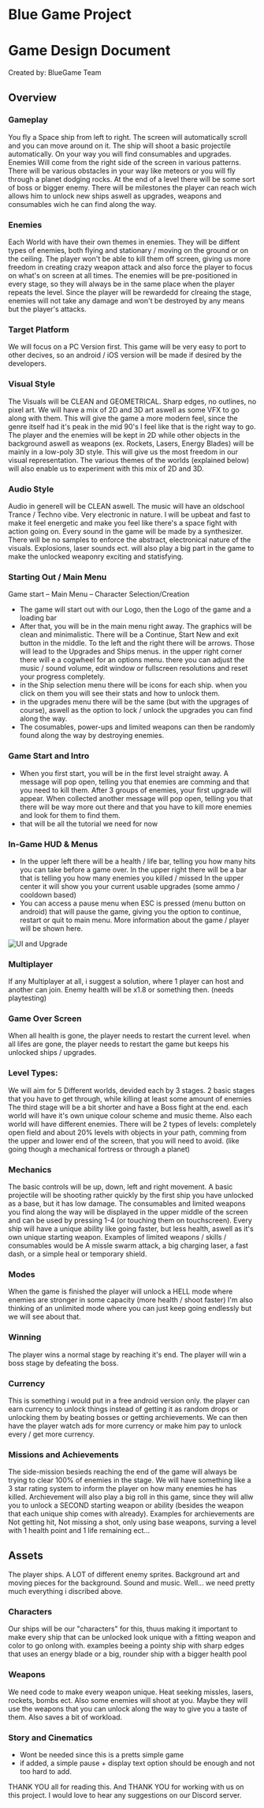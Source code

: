 # Blue Game Project

# Game Design Document

Created by: BlueGame Team


## Overview

### Gameplay
You fly a Space ship from left to right. The screen will automatically scroll and you can move around on it.
The ship will shoot a basic projectile automatically. On your way you will find consumables and upgrades.
Enemies Will come from the right side of the screen in various patterns.
There will be various obstacles in your way like meteors or you will fly through a planet dodging rocks.
At the end of a level there will be some sort of boss or bigger enemy.
There will be milestones the player can reach wich allows him to unlock new ships aswell as upgrades, weapons and consumables wich he can find along the way.

### Enemies
Each World with have their own themes in enemies. They will be diffent types of enemies, both flying and stationary / moving on the ground or on the ceiling.
The player won't be able to kill them off screen, giving us more freedom in creating crazy weapon attack and also force the player to focus on what's on screen at all times.
The enemies will be pre-positioned in every stage, so they will always be in the same place when the player repeats the level.
Since the player will be rewardedd for clreaing the stage, enemies will not take any damage and won't be destroyed by any means but the player's attacks.

### Target Platform
We will focus on a PC Version first.
This game will be very easy to port to other decives, so an android / iOS version will be made if desired by the developers.

### Visual Style
The Visuals will be CLEAN and GEOMETRICAL. Sharp edges, no outlines, no pixel art.
We will have a mix of 2D and 3D art aswell as some VFX to go along with them. This will give the game a more modern feel, since the genre itself had it's peak in the mid 90's I feel like that is the right way to go.
The player and the enemies will be kept in 2D while other objects in the background aswell as weapons (ex. Rockets, Lasers, Energy Blades) will be mainly in a low-poly 3D style. This will give us the most freedom in our visual representation.
The various themes of the worlds (explained below) will also enable us to experiment with this mix of 2D and 3D.

### Audio Style
Audio in generell will be CLEAN aswell.
The music will have an oldschool Trance / Techno vibe. Very electronic in nature. I will be upbeat and fast to make it feel energetic and make you feel like there's a space fight with action going on.
Every sound in the game will be made by a synthesizer. There will be no samples to enforce the abstract, electronical nature of the visuals.
Explosions, laser sounds ect. will also play a big part in the game to make the unlocked weaponry exciting and statisfying.

### Starting Out / Main Menu
Game start – Main Menu – Character Selection/Creation
- The game will start out with our Logo, then the Logo of the game and a loading bar
- After that, you will be in the main menu right away. The graphics will be clean and minimalistic. There will be a Continue, Start New and exit button in the middle. To the left and the right there will be arrows. Those will lead to the Upgrades and Ships menus. in the upper right corner there will e a cogwheel for an options menu. there you can adjust the music / sound volume, edit window or fullscreen resolutions and reset your progress completely.
- in the Ship selection menu there will be icons for each ship. when you click on them you will see their stats and how to unlock them.
- in the upgrades menu there will be the same (but with the upgrages of course), aswell as the option to lock / unlock the upgrades you can find along the way.
- The cosumables, power-ups and limited weapons can then be randomly found along the way by destroying enemies.

### Game Start and Intro
- When you first start, you will be in the first level straight away. A message will pop open, telling you that enemies are comming and that you need to kill them. After 3 groups of enemies, your first upgrade will appear. When collected another message will pop open, telling you that there will be way more out there and that you have to kill more enemies and look for them to find them.
- that will be all the tutorial we need for now

### In-Game HUD & Menus
- In the upper left there will be a health / life bar, telling you how many hits you can take before a game over.
In the upper right there will be a bar that is telling you how many enemies you killed / missed
In the upper center it will show you your current usable upgrades (some ammo / cooldown based)
- You can access a pause menu when ESC is pressed (menu button on android) that will pause the game, giving you the option to continue, restart or quit to main menu. More information about the game / player will be shown here.


![UI and Upgrade](https://github.com/GraphicEdit/BlueProject/blob/master/GDD_files/UI%20and%20Upgrade.png)

### Multiplayer
If any Multiplayer at all, i suggest a solution, where 1 player can host and another can join. Enemy health will be x1.8 or something then. (needs playtesting)

### Game Over Screen
When all health is gone, the player needs to restart the current level.
when all lifes are gone, the player needs to restart the game but keeps his unlocked ships / upgrades.


### Level Types:
We will aim for 5 Different worlds, devided each by 3 stages.
2 basic stages that you have to get through, while killing at least some amount of enemies
The third stage will be a bit shorter and have a Boss fight at the end.
each world will have it's own unique colour scheme and music theme. Also each world will have different enemies.
There will be 2 types of levels: completely open field and about 20% levels with objects in your path, comming from the upper and lower end of the screen, that you will need to avoid. (like going though a mechanical fortress or through a planet)


### Mechanics
The basic controls will be up, down, left and right movement. A basic projectile will be shooting rather quickly by the first ship you have unlocked as a base, but it has low damage. The consumables and limited weapons you find along the way will be displayed in the upper middle of the screen and can be used by pressing 1-4 (or touching them on touchscreen). Every ship will have a unique ability like going faster, but less health, aswell as it's own unique starting weapon.
Examples of limited weapons / skills / consumables would be A missle swarm attack, a big charging laser, a fast dash, or a simple heal or temporary shield.

### Modes
When the game is finished the player will unlock a HELL mode where enemies are stronger in some capacity (more health / shoot faster)
I'm also thinking of an unlimited mode where you can just keep going endlessly but we will see about that.

### Winning
The player wins a normal stage by reaching it's end.
The player will win a boss stage by defeating the boss.

### Currency
This is something i would put in a free android version only. the player can earn currency to unlock things instead of getting it as random drops or unlocking them by beating bosses or getting archievements. We can then have the player watch ads for more currency or make him pay to unlock every / get more currency.


### Missions and Achievements
The side-mission besieds reaching the end of the game will always be trying to clear 100% of enemies in the stage.
We will have something like a 3 star rating system to inform the player on how many enemies he has killed.
Archievement will also play a big roll in this game, since they will allw you to unlock a SECOND starting weapon or ability (besides the weapon that each unique ship comes with already). Examples for archievements are Not getting hit, Not missing a shot, only using base weapons, surving a level with 1 health point and 1 life remaining ect...

## Assets
The player ships.
A LOT of different enemy sprites.
Background art and moving pieces for the background.
Sound and music.
Well... we need pretty much everything i discribed above.

### Characters
Our ships will be our "characters" for this, thuus making it important to make every ship that can be unlocked look unique with a fitting weapon and color to go onlong with. examples beeing a pointy ship with sharp edges that uses an energy blade or a big, rounder ship with a bigger health pool

### Weapons
We need code to make every weapon unique. Heat seeking missles, lasers, rockets, bombs ect.
Also some enemies will shoot at you. Maybe they will use the weapons that you can unlock along the way to give you a taste of them.
Also saves a bit of workload.


### Story and Cinematics
- Wont be needed since this is a pretts simple game
- if added, a simple pause + display text option should be enough and not too hard to add.


THANK YOU all for reading this. And THANK YOU for working with us on this project.
I would love to hear any suggestions on our Discord server.

